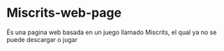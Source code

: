 # Miscrits-web-page
És una pagina web basada en un juego llamado Miscrits, el qual ya no se puede descargar o jugar
